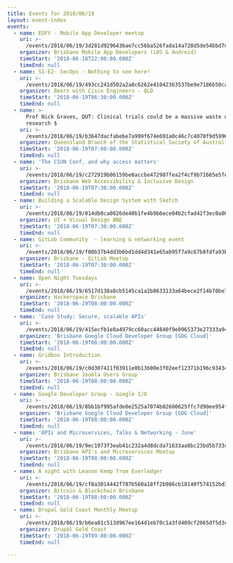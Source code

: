 ```yaml
---
title: Events for 2018/06/19
layout: event-index
events:
  - name: EOFY - Mobile App Developer meetup
    uri: >-
      /events/2018/06/19/3d281d9296436ae7cc56ba526fada14a728d5de54bbd7d6adbcaee73e31803bc
    organizer: Brisbane Mobile App Developers (iOS & Android)
    timeStart: '2018-06-18T22:00:00.000Z'
    timeEnd: null
  - name: S1-E2- SecOps - Nothing to see here!
    uri: >-
      /events/2018/06/19/493cc241d502a2a8c6262e41042363537be9e7186b50ca0780456522dcbf3b31
    organizer: Beers with Cisco Engineers - QLD
    timeStart: '2018-06-19T06:30:00.000Z'
    timeEnd: null
  - name: >-
      Prof Nick Graves, QUT: Clinical trials could be a massive waste of
      research $
    uri: >-
      /events/2018/06/19/b3647dacfabebe7a999f674e691a0c46c7c4070f9d59960b6a0621e846115469
    organizer: Queensland Branch of the Statistical Society of Australia
    timeStart: '2018-06-19T07:00:00.000Z'
    timeEnd: null
  - name: 'The CSUN Conf, and why access matters'
    uri: >-
      /events/2018/06/19/c272919b06159be8accbe472907fea2f4cf9b71665e5fe554d96438e2fa5c837
    organizer: Brisbane Web Accessibility & Inclusive Design
    timeStart: '2018-06-19T07:30:00.000Z'
    timeEnd: null
  - name: Building a Scalable Design System with Sketch
    uri: >-
      /events/2018/06/19/014db0ca0826de40b1fe4b9b6ece04b2cfad42f3ec0a00b0f8fabb168cd8af3f
    organizer: UI + Visual Design BNE
    timeStart: '2018-06-19T07:30:00.000Z'
    timeEnd: null
  - name: GitLab Community  - learning & networking event
    uri: >-
      /events/2018/06/19/f00b37b4dd3b6bd1dd4d341e65ab95f7a9c67b8fdfa93b8b86613e479d63995f
    organizer: Brisbane - GitLab Meetup
    timeStart: '2018-06-19T07:30:00.000Z'
    timeEnd: null
  - name: Open Night Tuesdays
    uri: >-
      /events/2018/06/19/6517d138a8cb5145ca1a2b8633133a64bece2f14b70be7e6f25db2bbaf8adf70
    organizer: Hackerspace Brisbane
    timeStart: '2018-06-19T08:00:00.000Z'
    timeEnd: null
  - name: 'Case Study: Secure, scalable APIs'
    uri: >-
      /events/2018/06/19/415ecfb1e8a4979cc60acc44840f9e0965373e27333a94d29d1091a913b6b95f
    organizer: 'Brisbane Google Cloud Developer Group [GDG Cloud]'
    timeStart: '2018-06-19T08:00:00.000Z'
    timeEnd: null
  - name: Gridbox Introduction
    uri: >-
      /events/2018/06/19/c0d307411f03911e0b13b00e3f02eef12371b196c934345ae9357a5d9a23c709
    organizer: Brisbane Joomla Users Group
    timeStart: '2018-06-19T08:00:00.000Z'
    timeEnd: null
  - name: Google Developer Group - Google I/O
    uri: >-
      /events/2018/06/19/8bb1bf995afde0e2525a7074b02600625ffc7d90ee954f483b57c630b456ca11
    organizer: 'Brisbane Google Cloud Developer Group [GDG Cloud]'
    timeStart: '2018-06-19T08:00:00.000Z'
    timeEnd: null
  - name: 'APIs and Microservices, Talks & Networking - June'
    uri: >-
      /events/2018/06/19/9ec1973f3eab41c232a4d8dcda71633aa8bc23bd5b733c4adb3a165c96b7e218
    organizer: Brisbane API's and Microservices Meetup
    timeStart: '2018-06-19T08:00:00.000Z'
    timeEnd: null
  - name: A night with Leanne Kemp from Everledger
    uri: >-
      /events/2018/06/19/cf8a3014442f787b560a18ff2b986cb18140f574152bd3ed8e31385652d7c05e
    organizer: Bitcoin & Blockchain Brisbane
    timeStart: '2018-06-19T08:00:00.000Z'
    timeEnd: null
  - name: Drupal Gold Coast Monthly Meetup
    uri: >-
      /events/2018/06/19/b6ea01c513d967ee164d1eb70c1a3fd409cf2065df5d3c08dd3cd48315ccb9f4
    organizer: Drupal Gold Coast
    timeStart: '2018-06-19T09:00:00.000Z'
    timeEnd: null

---
```

